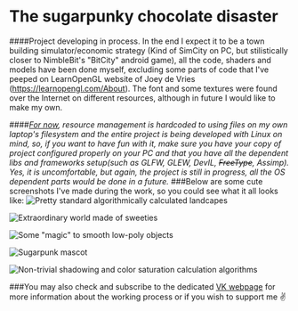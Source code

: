 # The sugarpunky chocolate disaster
####Project developing in process. In the end I expect it to be a town building simulator/economic strategy (Kind of SimCity on PC, but stilistically closer to NimbleBit's "BitCity" android game), all the code, shaders and models have been done myself, excluding some parts of code that I've peeped on LearnOpenGL website of Joey de Vries (https://learnopengl.com/About). The font and some textures were found over the Internet on different resources, although in future I would like to make my own.

####*<u>For now</u>, resource management is hardcoded to using files on my own laptop's filesystem and the entire project is being developed with Linux on mind, so, if you want to have fun with it, make sure you have your copy of project configured properly on your PC and that you have all the dependent libs and frameworks setup(such as GLFW, GLEW, DevIL, ~~FreeType~~, Assimp). Yes, it is uncomfortable, but again, the project is still in progress, all the OS dependent parts would be done in a future.*
###Below are some cute screenshots I've made during the work, so you could see what it all looks like:
![Pretty standard algorithmically calculated landcapes](https://user-images.githubusercontent.com/29004250/45297855-56c9c200-b50f-11e8-8786-ddaff2d8005c.png)

![Extraordinary world made of sweeties](https://user-images.githubusercontent.com/29004250/45297870-634e1a80-b50f-11e8-87d7-30ea10c7ec28.png)

![Some "magic" to smooth low-poly objects](https://user-images.githubusercontent.com/29004250/45297880-68ab6500-b50f-11e8-84bf-85c90c3070d2.png)

![Sugarpunk mascot](https://user-images.githubusercontent.com/29004250/45297895-752fbd80-b50f-11e8-9407-2ecb13f33d8b.png)

![Non-trivial shadowing and color saturation calculation algorithms](https://user-images.githubusercontent.com/29004250/45297910-8678ca00-b50f-11e8-8408-fb0615d905f3.png)

###You may also check and subscribe to the dedicated [VK webpage](https://vk.com/buttonheck) for more information about the working process or if you wish to support me :v: